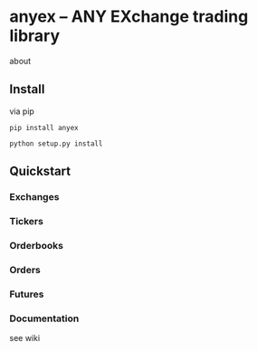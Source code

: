 # anyex – ANY EXchange trading library

about

## Install

via pip

```shell
pip install anyex
```



```shell
python setup.py install
```



## Quickstart

### Exchanges

### Tickers

### Orderbooks

### Orders

### Futures



### Documentation

see wiki

